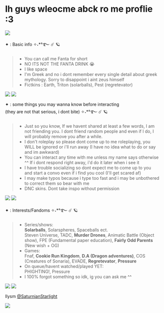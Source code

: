 # Ih guys wleocme abck ro me proflie :3                            
![](https://qph.cf2.quoracdn.net/main-qimg-a02e082d466824103e9a2d41919896e2) 

✦ : Basic info ✧˖*°࿐ :comet: :ringed_planet: 
>- You can call me Fanta for short
>- NO ITS NOT THE FANTA DRINK :sob: 
>- I like space
>- I'm Greek and no i dont remember every single detail about greek mythology. Sorry to disappoint i aint zeus himself
>- Fictkins : Earth, Triton (solarballs), Pest (regretevator)

![](https://qph.cf2.quoracdn.net/main-qimg-1a925f56658186962769a6ba404f0fcd) ![](https://qph.cf2.quoracdn.net/main-qimg-1a925f56658186962769a6ba404f0fcd)                  

✦ : some things you may wanna know before interacting    
(they are not that serious, i dont bite) ✧˖*°࿐ :comet: :ringed_planet:                      

>- Just so you know, If we havent shared at least a few words, I am not friending you. I dont friend random people and even if I do, I will probably remove you after a while.         
>- I don't roleplay so please dont come up to me roleplaying, you WILL be ignored or i'll run away (I have no idea what to do or say and im awkward)
>- You can interact any time with me unless my name says otherwise ^^ If i dont respond right away, i'd do it later when i see it     
>- I have trouble socializing so dont expect me to come up to you and start a convo even if i find you cool (I'll get scared af) 
>- I may make typos because i type too fast and i may be unbothered to correct them so bear with me
>- DNC skins. Dont take inspo without permission 

![](https://qph.cf2.quoracdn.net/main-qimg-1a925f56658186962769a6ba404f0fcd) ![](https://qph.cf2.quoracdn.net/main-qimg-1a925f56658186962769a6ba404f0fcd)


✦ : Interests/Fandoms ✧˖*°࿐ :comet: :ringed_planet:

>- Series/shows:                                         
>**Solarballs**, Solarspheres, Spaceballs ect.                      
>Steven Universe, TADC, **Murder Drones**, Animatic Battle (Object show), FPE (Fundamental paper education), **Fairly Odd Parents** (New wish + OG)
>- Games:                   
>Fnaf, **Cookie Run Kingdom**, **D.A (Dragon adventures)**, COS (Creatures of Sonaria), EVADE, **Regretevator**, **Pressure**
>- On queue/havent watched/played YET:                
PHIGHTING!, Pressure 
>- I 100% forgot something so idk, ig you can ask me ^^

![](https://qph.cf2.quoracdn.net/main-qimg-1a925f56658186962769a6ba404f0fcd) ![](https://qph.cf2.quoracdn.net/main-qimg-1a925f56658186962769a6ba404f0fcd)  

Ilysm [@SaturnianStarlight](https://github.com/SaturnianStarlight)

![](https://qph.cf2.quoracdn.net/main-qimg-a02e082d466824103e9a2d41919896e2)
